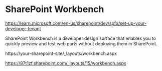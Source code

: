 # SharePoint Workbench

https://learn.microsoft.com/en-us/sharepoint/dev/spfx/set-up-your-developer-tenant

SharePoint Workbench is a developer design surface that enables you to quickly preview and test web parts without deploying them in SharePoint.

https://your-sharepoint-site/\_layouts/workbench.aspx

https://87t1zf.sharepoint.com/_layouts/15/workbench.aspx
